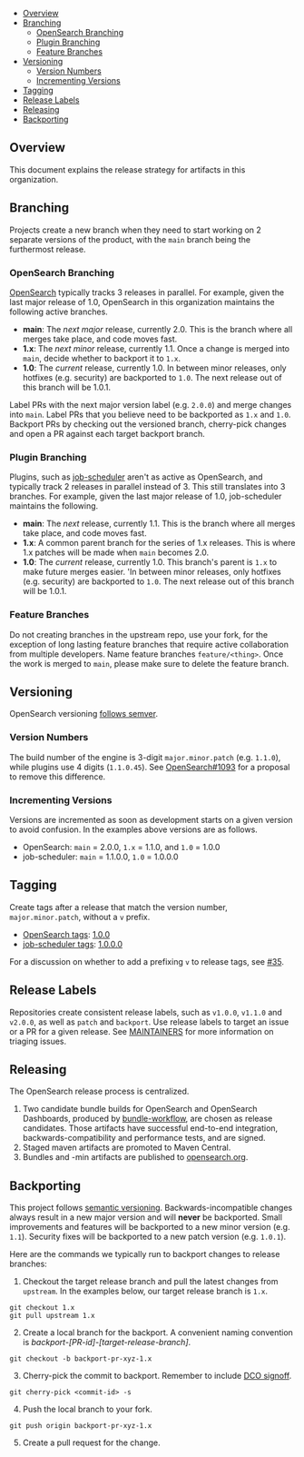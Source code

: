 - [Overview](#overview)
- [Branching](#branching)
  - [OpenSearch Branching](#opensearch-branching)
  - [Plugin Branching](#plugin-branching)
  - [Feature Branches](#feature-branches)
- [Versioning](#versioning)
  - [Version Numbers](#version-numbers)
  - [Incrementing Versions](#incrementing-versions)
- [Tagging](#tagging)
- [Release Labels](#release-labels)
- [Releasing](#releasing)
- [Backporting](#backporting)

## Overview

This document explains the release strategy for artifacts in this organization.

## Branching

Projects create a new branch when they need to start working on 2 separate versions of the product, with the `main` branch being the furthermost release.

### OpenSearch Branching

[OpenSearch](https://github.com/opensearch-project/OpenSearch) typically tracks 3 releases in parallel. For example, given the last major release of 1.0, OpenSearch in this organization maintains the following active branches.

- **main**: The _next major_ release, currently 2.0. This is the branch where all merges take place, and code moves fast.
- **1.x**: The _next minor_ release, currently 1.1. Once a change is merged into `main`, decide whether to backport it to `1.x`.
- **1.0**: The _current_ release, currently 1.0. In between minor releases, only hotfixes (e.g. security) are backported to `1.0`. The next release out of this branch will be 1.0.1.

Label PRs with the next major version label (e.g. `2.0.0`) and merge changes into `main`. Label PRs that you believe need to be backported as `1.x` and `1.0`. Backport PRs by checking out the versioned branch, cherry-pick changes and open a PR against each target backport branch.

### Plugin Branching

Plugins, such as [job-scheduler](https://github.com/opensearch-project/job-scheduler) aren't as active as OpenSearch, and typically track 2 releases in parallel instead of 3. This still translates into 3 branches. For example, given the last major release of 1.0, job-scheduler maintains the following.

- **main**: The _next_ release, currently 1.1. This is the branch where all merges take place, and code moves fast.
- **1.x**: A common parent branch for the series of 1.x releases. This is where 1.x patches will be made when `main` becomes 2.0.
- **1.0**: The _current_ release, currently 1.0. This branch's parent is `1.x` to make future merges easier. 'In between minor releases, only hotfixes (e.g. security) are backported to `1.0`. The next release out of this branch will be 1.0.1.

### Feature Branches

Do not creating branches in the upstream repo, use your fork, for the exception of long lasting feature branches that require active collaboration from multiple developers. Name feature branches `feature/<thing>`. Once the work is merged to `main`, please make sure to delete the feature branch.

## Versioning

OpenSearch versioning [follows semver](https://opensearch.org/blog/technical-post/2021/08/what-is-semver/).

### Version Numbers

The build number of the engine is 3-digit `major.minor.patch` (e.g. `1.1.0`), while plugins use 4 digits (`1.1.0.45`). See [OpenSearch#1093](https://github.com/opensearch-project/OpenSearch/issues/1093) for a proposal to remove this difference.

### Incrementing Versions

Versions are incremented as soon as development starts on a given version to avoid confusion. In the examples above versions are as follows.

- OpenSearch: `main` = 2.0.0, `1.x` = 1.1.0, and `1.0` = 1.0.0
- job-scheduler: `main` = 1.1.0.0, `1.0` = 1.0.0.0

## Tagging

Create tags after a release that match the version number, `major.minor.patch`, without a `v` prefix.

- [OpenSearch tags](https://github.com/opensearch-project/OpenSearch/tags): [1.0.0](https://github.com/opensearch-project/OpenSearch/releases/tag/1.0.0)
- [job-scheduler tags](https://github.com/opensearch-project/job-scheduler/tags): [1.0.0.0](https://github.com/opensearch-project/job-scheduler/releases/tag/1.0.0.0)

For a discussion on whether to add a prefixing `v` to release tags, see [#35](https://github.com/opensearch-project/.github/issues/35).

## Release Labels

Repositories create consistent release labels, such as `v1.0.0`, `v1.1.0` and `v2.0.0`, as well as `patch` and `backport`. Use release labels to target an issue or a PR for a given release. See [MAINTAINERS](MAINTAINERS.md#triage-open-issues) for more information on triaging issues.

## Releasing

The OpenSearch release process is centralized.

1. Two candidate bundle builds for OpenSearch and OpenSearch Dashboards, produced by [bundle-workflow](https://github.com/opensearch-project/opensearch-build/blob/main/bundle-workflow/README.md), are chosen as release candidates. Those artifacts have successful end-to-end integration, backwards-compatibility and performance tests, and are signed.
2. Staged maven artifacts are promoted to Maven Central.
3. Bundles and -min artifacts are published to [opensearch.org](https://opensearch.org/downloads.html).

## Backporting

This project follows [semantic versioning](https://semver.org/spec/v2.0.0.html). Backwards-incompatible changes always result in a new major version and will **never** be backported. Small improvements and features will be backported to a new minor version (e.g. `1.1`). Security fixes will be backported to a new patch version (e.g. `1.0.1`).

Here are the commands we typically run to backport changes to release branches:

1. Checkout the target release branch and pull the latest changes from `upstream`. In the examples below, our target release branch is `1.x`.

```
git checkout 1.x
git pull upstream 1.x
```

2. Create a local branch for the backport. A convenient naming convention is _backport-\[PR-id\]-\[target-release-branch\]_.

```
git checkout -b backport-pr-xyz-1.x
```

3. Cherry-pick the commit to backport. Remember to include [DCO signoff](CONTRIBUTING.md#developer-certificate-of-origin).

```
git cherry-pick <commit-id> -s
```

4. Push the local branch to your fork.

```
git push origin backport-pr-xyz-1.x
```

5. Create a pull request for the change.
